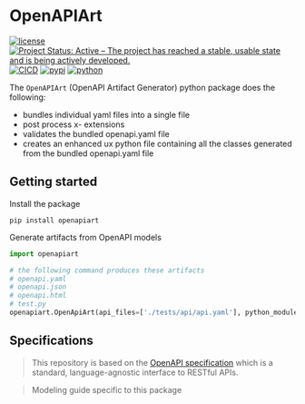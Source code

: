 # OpenAPIArt 

[![license](https://img.shields.io/badge/license-MIT-green.svg)](https://en.wikipedia.org/wiki/MIT_License)
[![Project Status: Active – The project has reached a stable, usable state and is being actively developed.](https://www.repostatus.org/badges/latest/active.svg)](https://www.repostatus.org/#active)
[![CICD](https://github.com/open-traffic-generator/openapiart/workflows/CICD/badge.svg)](https://github.com/open-traffic-generator/openapiart/actions)
[![pypi](https://img.shields.io/pypi/v/openapiart.svg)](https://pypi.org/project/openapiart)
[![python](https://img.shields.io/pypi/pyversions/snappi.svg)](https://pypi.python.org/pypi/snappi)


The `OpenAPIArt` (OpenAPI Artifact Generator) python package does the following:
- bundles individual yaml files into a single file
- post process x- extensions
- validates the bundled openapi.yaml file
- creates an enhanced ux python file containing all the classes generated from 
  the bundled openapi.yaml file

## Getting started
Install the package
```
pip install openapiart
```

Generate artifacts from OpenAPI models
```python
import openapiart

# the following command produces these artifacts
# openapi.yaml
# openapi.json
# openapi.html
# test.py
openapiart.OpenApiArt(api_files=['./tests/api/api.yaml'], python_module_name='sample')
```

## Specifications
> This repository is based on the [OpenAPI specification](
https://github.com/OAI/OpenAPI-Specification/blob/master/versions/3.0.3.md) which is a standard, language-agnostic interface to RESTful APIs. 

> Modeling guide specific to this package


